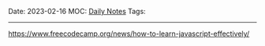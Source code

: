 Date: 2023-02-16
MOC: [Daily Notes](../../1.%20MOC/Daily%20Notes.md)
Tags: 

---
https://www.freecodecamp.org/news/how-to-learn-javascript-effectively/


